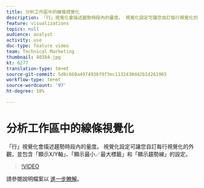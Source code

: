 ```yaml
---
title: 分析工作區中的線條視覺化
description: 「行」視覺化會描述趨勢時段內的量度。 視覺化設定可讓您自訂每行視覺化的外觀，並包含「顯示X/Y軸」、「顯示最小／最大標籤」和「顯示趨勢線」的設定。
feature: visualizations
topics: null
audience: analyst
activity: use
doc-type: feature video
team: Technical Marketing
thumbnail: 40384.jpg
kt: 6277
translation-type: tm+mt
source-git-commit: 5d8c660a4974936f9f3ec1132430d42b1d261965
workflow-type: tm+mt
source-wordcount: '97'
ht-degree: 10%

---
```



# 分析工作區中的線條視覺化

「行」視覺化會描述趨勢時段內的量度。 視覺化設定可讓您自訂每行視覺化的外觀，並包含「顯示X/Y軸」、「顯示最小／最大標籤」和「顯示趨勢線」的設定。

>[!VIDEO](https://video.tv.adobe.com/v/40384/?quality=12&learn=on)

請參閱說明檔案以 [進一步瞭解](https://docs.adobe.com/content/help/zh-Hant/analytics/analyze/analysis-workspace/visualizations/line.html)。